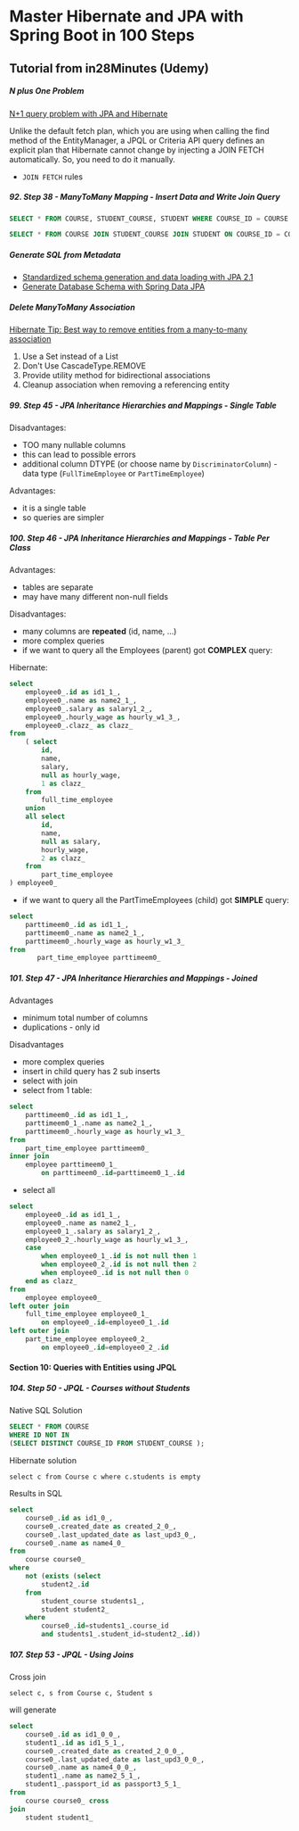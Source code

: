# Master Hibernate and JPA with Spring Boot in 100 Steps

## Tutorial from in28Minutes (Udemy)

#####  N plus One Problem

[N+1 query problem with JPA and Hibernate](https://vladmihalcea.com/n-plus-1-query-problem/)

Unlike the default fetch plan, which you are using when calling the find method of the EntityManager, 
a JPQL or Criteria API query defines an explicit plan that Hibernate cannot change by injecting a JOIN FETCH automatically. 
So, you need to do it manually.

-  `JOIN FETCH` rules

#####  92. Step 38 - ManyToMany Mapping - Insert Data and Write Join Query

```sql
SELECT * FROM COURSE, STUDENT_COURSE, STUDENT WHERE COURSE_ID = COURSE.ID AND STUDENT_ID = STUDENT.ID;
```

```sql
SELECT * FROM COURSE JOIN STUDENT_COURSE JOIN STUDENT ON COURSE_ID = COURSE.ID AND STUDENT_ID = STUDENT.ID;
```

#####  Generate SQL from Metadata

-  [Standardized schema generation and data loading with JPA 2.1](https://thorben-janssen.com/standardized-schema-generation-data-loading-jpa-2-1/)
-  [Generate Database Schema with Spring Data JPA](https://www.baeldung.com/spring-data-jpa-generate-db-schema)

#####  Delete ManyToMany Association

[Hibernate Tip: Best way to remove entities from a many-to-many association](https://www.youtube.com/watch?v=vYNdjtf7iAQ&feature=emb_logo)

1.  Use a Set instead of a List
2.  Don't Use CascadeType.REMOVE
3.  Provide utility method for bidirectional associations
4.  Cleanup association when removing a referencing entity

#####  99. Step 45 - JPA Inheritance Hierarchies and Mappings - Single Table  

Disadvantages:
-  TOO many nullable columns
-  this can lead to possible errors
-  additional column DTYPE (or choose name by `DiscriminatorColumn`) - data type (`FullTimeEmployee` or `PartTimeEmployee`)

Advantages:
-  it is a single table
-  so queries are simpler

#####  100. Step 46 - JPA Inheritance Hierarchies and Mappings - Table Per Class

Advantages:
-  tables are separate
-  may have many different non-null fields

Disadvantages:
-  many columns are **repeated** (id, name, ...)
-  more complex queries
-  if we want to query all the Employees (parent) got **COMPLEX** query:

Hibernate: 
```sql
select
    employee0_.id as id1_1_,
    employee0_.name as name2_1_,
    employee0_.salary as salary1_2_,
    employee0_.hourly_wage as hourly_w1_3_,
    employee0_.clazz_ as clazz_ 
from
    ( select
        id,
        name,
        salary,
        null as hourly_wage,
        1 as clazz_ 
    from
        full_time_employee 
    union
    all select
        id,
        name,
        null as salary,
        hourly_wage,
        2 as clazz_ 
    from
        part_time_employee 
) employee0_
```

-  if we want to query all the PartTimeEmployees (child) got **SIMPLE** query:

```sql
select
    parttimeem0_.id as id1_1_,
    parttimeem0_.name as name2_1_,
    parttimeem0_.hourly_wage as hourly_w1_3_ 
from
       part_time_employee parttimeem0_
```

#####  101. Step 47 - JPA Inheritance Hierarchies and Mappings - Joined

Advantages
-  minimum total number of columns
-  duplications - only id

Disadvantages
-  more complex queries
-  insert in child query has 2 sub inserts
-  select with join
-  select from 1 table:

```sql
select
    parttimeem0_.id as id1_1_,
    parttimeem0_1_.name as name2_1_,
    parttimeem0_.hourly_wage as hourly_w1_3_ 
from
    part_time_employee parttimeem0_ 
inner join
    employee parttimeem0_1_ 
        on parttimeem0_.id=parttimeem0_1_.id
```
-  select all

```sql
select
    employee0_.id as id1_1_,
    employee0_.name as name2_1_,
    employee0_1_.salary as salary1_2_,
    employee0_2_.hourly_wage as hourly_w1_3_,
    case 
        when employee0_1_.id is not null then 1 
        when employee0_2_.id is not null then 2 
        when employee0_.id is not null then 0 
    end as clazz_ 
from
    employee employee0_ 
left outer join
    full_time_employee employee0_1_ 
        on employee0_.id=employee0_1_.id 
left outer join
    part_time_employee employee0_2_ 
        on employee0_.id=employee0_2_.id
```

####  Section 10: Queries with Entities using JPQL

#####  104. Step 50 - JPQL - Courses without Students

Native SQL Solution 
```sql
SELECT * FROM COURSE 
WHERE ID NOT IN
(SELECT DISTINCT COURSE_ID FROM STUDENT_COURSE );
```
Hibernate solution
```jpaql
select c from Course c where c.students is empty
```
Results in SQL
```sql
select
    course0_.id as id1_0_,
    course0_.created_date as created_2_0_,
    course0_.last_updated_date as last_upd3_0_,
    course0_.name as name4_0_ 
from
    course course0_ 
where
    not (exists (select
        student2_.id 
    from
        student_course students1_,
        student student2_ 
    where
        course0_.id=students1_.course_id 
        and students1_.student_id=student2_.id))
```

#####  107. Step 53 - JPQL - Using Joins

Cross join
```jpaql
select c, s from Course c, Student s
```
will generate
```sql
select
    course0_.id as id1_0_0_,
    student1_.id as id1_5_1_,
    course0_.created_date as created_2_0_0_,
    course0_.last_updated_date as last_upd3_0_0_,
    course0_.name as name4_0_0_,
    student1_.name as name2_5_1_,
    student1_.passport_id as passport3_5_1_ 
from
    course course0_ cross 
join
    student student1_
```